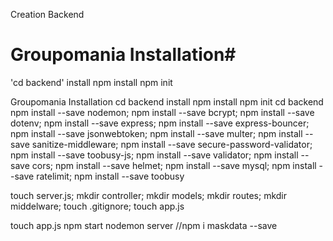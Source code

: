 Creation Backend
#  Groupomania Installation#
'cd backend'
install npm install
npm init


Groupomania Installation
cd backend
install npm install
npm init
cd backend
npm install --save nodemon;
npm install --save bcrypt;
npm install --save dotenv;
npm install --save express;
npm install --save express-bouncer;
npm install --save jsonwebtoken;
npm install --save multer;
npm install --save sanitize-middleware;
npm install --save secure-password-validator;
npm install --save toobusy-js;
npm install --save validator;
npm install --save cors;
npm install --save helmet;
npm install --save mysql;
npm install --save ratelimit;
npm install --save toobusy
    

touch server.js;
mkdir controller;
mkdir models;
mkdir routes;
mkdir middelware;
touch .gitignore;
touch app.js


touch app.js
npm start
nodemon server
//npm i maskdata --save